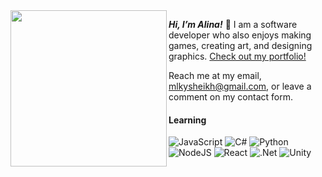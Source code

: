 <img align="left" src="https://user-images.githubusercontent.com/91434717/148108307-14e4b338-7e33-474e-bb13-154186d0cec7.png" width="250" />

**_Hi, I’m Alina!_** 🌻 I am a software developer who also enjoys making games, creating art, and designing graphics. [Check out my portfolio!](https://www.mlkywy.net/)

Reach me at my email, mlkysheikh@gmail.com, or leave a comment on my contact form.


#### Learning
![JavaScript](https://img.shields.io/badge/javascript-e63946.svg?style=for-the-badge&logo=javascript&logoColor=%23F7DF1E)
![C#](https://img.shields.io/badge/c%23-E7934F.svg?style=for-the-badge&logo=c-sharp&logoColor=white) 
![Python](https://img.shields.io/badge/python-e63946?style=for-the-badge&logo=python&logoColor=ffdd54)
![NodeJS](https://img.shields.io/badge/node.js-E7934F?style=for-the-badge&logo=node.js&logoColor=white)
![React](https://img.shields.io/badge/react-e63946.svg?style=for-the-badge&logo=react&logoColor=%2361DAFB)
![.Net](https://img.shields.io/badge/.NET-E7934F?style=for-the-badge&logo=.net&logoColor=white)
![Unity](https://img.shields.io/badge/Unity-e63946?style=for-the-badge&logo=unity&logoColor=white)


<!--- 
alshei/alshei is a ✨ special ✨ repository because its `README.md` (this file) appears on your GitHub profile.
You can click the Preview link to take a look at your changes.
--->




